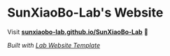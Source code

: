 
# SunXiaoBo-Lab's Website

Visit **[sunxiaobo-lab.github.io/SunXiaoBo-Lab](https://sunxiaobo-lab.github.io/SunXiaoBo-Lab)** 🚀

_Built with [Lab Website Template](https://greene-lab.gitbook.io/lab-website-template-docs)_
